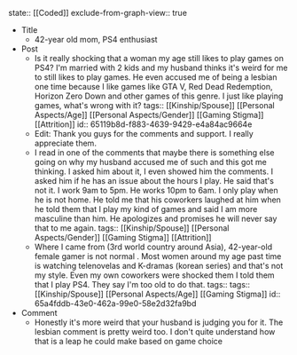 state:: [[Coded]]
exclude-from-graph-view:: true

- Title
	- 42-year old mom, PS4 enthusiast
- Post
	- Is it really shocking that a woman my age still likes to play games on PS4? I'm married with 2 kids and my husband thinks it's weird for me to still likes to play games. He even accused me of being a lesbian one time because I like games like GTA V, Red Dead Redemption, Horizon Zero Down and other games of this genre. I just like playing games, what's wrong with it?
	  tags:: [[Kinship/Spouse]] [[Personal Aspects/Age]] [[Personal Aspects/Gender]] [[Gaming Stigma]] [[Attrition]]
	  id:: 65119b8d-f883-4639-9429-e4a84ac9664e
	- Edit: Thank you guys for the comments and support. I really appreciate them.
	- I read in one of the comments that maybe there is something else going on why my husband accused me of such and this got me thinking. I asked him about it, I even showed him the comments. I asked him if he has an issue about the hours I play. He said that's not it. I work 9am to 5pm. He works 10pm to 6am. I only play when he is not home. He told me that his coworkers laughed at him when he told them that I play my kind of games and said I am more masculine than him. He apologizes and promises he will never say that to me again.
	  tags:: [[Kinship/Spouse]] [[Personal Aspects/Gender]] [[Gaming Stigma]] [[Attrition]]
	- Where I came from (3rd world country around Asia), 42-year-old female gamer is not normal . Most women around my age past time is watching telenovelas and K-dramas (korean series) and that's not my style. Even my own coworkers were shocked them I told them that I play PS4. They say I'm too old to do that.
	  tags:: tags:: [[Kinship/Spouse]] [[Personal Aspects/Age]] [[Gaming Stigma]]
	  id:: 65a4fddb-43e0-462a-99e0-58e2d32fa9bd
- Comment
	- Honestly it's more weird that your husband is judging you for it. The lesbian comment is pretty weird too. I don't quite understand how that is a leap he could make based on game choice